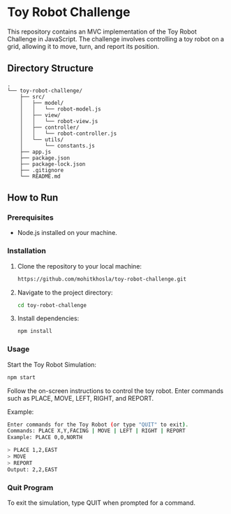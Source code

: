 # Toy Robot Challenge

This repository contains an MVC implementation of the Toy Robot Challenge in JavaScript. The challenge involves controlling a toy robot on a grid, allowing it to move, turn, and report its position.

## Directory Structure
```tree
.
└── toy-robot-challenge/
    ├── src/
    │   ├── model/
    │   │   └── robot-model.js
    │   ├── view/
    │   │   └── robot-view.js
    │   ├── controller/
    │   │   └── robot-controller.js
    │   └── utils/
    │       └── constants.js
    ├── app.js
    ├── package.json
    ├── package-lock.json
    ├── .gitignore
    └── README.md
```

## How to Run

### Prerequisites
- Node.js installed on your machine.

### Installation
1. Clone the repository to your local machine:
    ```bash
    https://github.com/mohitkhosla/toy-robot-challenge.git
    ```
2. Navigate to the project directory:
    ```bash
    cd toy-robot-challenge
    ```
3. Install dependencies:
    ```bash
    npm install
    ```

### Usage
Start the Toy Robot Simulation:
```bash
npm start
```

Follow the on-screen instructions to control the toy robot. Enter commands such as PLACE, MOVE, LEFT, RIGHT, and REPORT.

Example:

```bash
Enter commands for the Toy Robot (or type "QUIT" to exit).
Commands: PLACE X,Y,FACING | MOVE | LEFT | RIGHT | REPORT
Example: PLACE 0,0,NORTH

> PLACE 1,2,EAST
> MOVE
> REPORT
Output: 2,2,EAST
```

### Quit Program
To exit the simulation, type QUIT when prompted for a command.